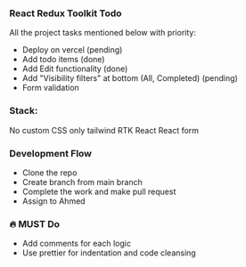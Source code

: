 ### React Redux Toolkit Todo

All the project tasks mentioned below with priority:

- Deploy on vercel (pending)
- Add todo items (done)
- Add Edit functionality (done)
- Add "Visibility filters" at bottom (All, Completed) (pending)
- Form validation

### Stack:

No custom CSS only tailwind
RTK
React
React form

### Development Flow

- Clone the repo
- Create branch from main branch
- Complete the work and make pull request
- Assign to Ahmed

### 🔥 MUST Do

- Add comments for each logic
- Use prettier for indentation and code cleansing
